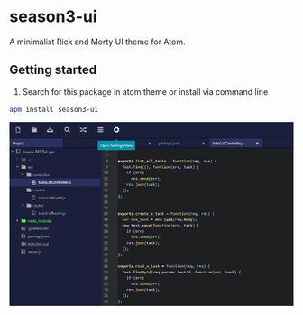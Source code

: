 # season3-ui

A minimalist Rick and Morty UI theme for Atom.

## Getting started

1. Search for this package in atom theme or install via command line

```bash
apm install season3-ui
```

<img src="https://github.com/123Fives/season3-ui/blob/master/images/Screencap.PNG" />

